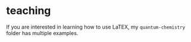 # teaching

If you are interested in learning how to use LaTEX, my ```quantum-chemistry``` folder has multiple examples. 
